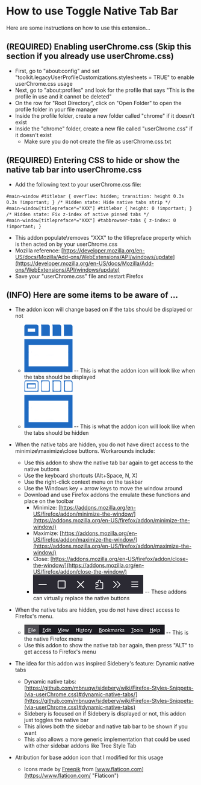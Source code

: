 How to use Toggle Native Tab Bar
================================

Here are some instructions on how to use this extension...

(REQUIRED) Enabling userChrome.css (Skip this section if you already use userChrome.css)
----------------------------------------------------------------------------------------

*   First, go to "about:config" and set "toolkit.legacyUserProfileCustomizations.stylesheets = TRUE" to enable userChrome.css usage
*   Next, go to "about:profiles" and look for the profile that says "This is the profile in use and it cannot be deleted"
*   On the row for "Root Directory", click on "Open Folder" to open the profile folder in your file manager
*   Inside the profile folder, create a new folder called "chrome" if it doesn't exist
*   Inside the "chrome" folder, create a new file called "userChrome.css" if it doesn't exist
    *   Make sure you do not create the file as userChrome.css.txt

(REQUIRED) Entering CSS to hide or show the native tab bar into userChrome.css
------------------------------------------------------------------------------

*   Add the following text to your userChrome.css file:

```
#main-window #titlebar { overflow: hidden; transition: height 0.3s 0.3s !important; } /* Hidden state: Hide native tabs strip */
#main-window[titlepreface*="XXX"] #titlebar { height: 0 !important; } /* Hidden state: Fix z-index of active pinned tabs */ 
#main-window[titlepreface*="XXX"] #tabbrowser-tabs { z-index: 0 !important; }
```

*   This addon populate\\removes "XXX" to the titlepreface property which is then acted on by your userChrome.css
*   Mozilla reference: [https://developer.mozilla.org/en-US/docs/Mozilla/Add-ons/WebExtensions/API/windows/update](https://developer.mozilla.org/en-US/docs/Mozilla/Add-ons/WebExtensions/API/windows/update)
*   Save your "userChrome.css" file and restart Firefox

(INFO) Here are some items to be aware of ...
---------------------------------------------

*   The addon icon will change based on if the tabs should be displayed or not
    *   ![Visible Icon](icon-visible.png) -- This is what the addon icon will look like when the tabs should be displayed
    *   ![Hidden Icon](icon-hidden.png) -- This is what the addon icon will look like when the tabs should be hidden

*   When the native tabs are hidden, you do not have direct access to the minimize\\maximize\\close buttons. Workarounds include:
    *   Use this addon to show the native tab bar again to get access to the native buttons
    *   Use the keyboard shortcuts (Alt+Space, N, X)
    *   Use the right-click context menu on the taskbar
    *   Use the Windows key + arrow keys to move the window around
    *   Download and use Firefox addons the emulate these functions and place on the toolbar
        *   Minimize: [https://addons.mozilla.org/en-US/firefox/addon/minimize-the-window/](https://addons.mozilla.org/en-US/firefox/addon/minimize-the-window/)
        *   Maximize: [https://addons.mozilla.org/en-US/firefox/addon/maximize-the-window/](https://addons.mozilla.org/en-US/firefox/addon/maximize-the-window/)
        *   Close: [https://addons.mozilla.org/en-US/firefox/addon/close-the-window/](https://addons.mozilla.org/en-US/firefox/addon/close-the-window/)
        *   ![Min\Max\Close Emulation](MinMaxClose.png) -- These addons can virtually replace the native buttons

*   When the native tabs are hidden, you do not have direct access to Firefox's menu.
    *   ![Firefox Meny](menu.png) -- This is the native Firefox menu
    *   Use this addon to show the native tab bar again, then press "ALT" to get access to Firefox's menu

*   The idea for this addon was inspired Sidebery's feature: Dynamic native tabs
    *   Dynamic native tabs: [https://github.com/mbnuqw/sidebery/wiki/Firefox-Styles-Snippets-(via-userChrome.css)#dynamic-native-tabs/](https://github.com/mbnuqw/sidebery/wiki/Firefox-Styles-Snippets-(via-userChrome.css)#dynamic-native-tabs)
    *   Sidebery is focused on if Sidebery is displayed or not, this addon just toggles the native bar
    *   This allows both the sidebar and native tab bar to be shown if you want
    *   This also allows a more generic implementation that could be used with other sidebar addons like Tree Style Tab

*   Atribution for base addon icon that I modified for this usage
    *   Icons made by [Freepik](https://www.flaticon.com/authors/freepik "Freepik") from [www.flaticon.com](https://www.flaticon.com/ "Flaticon")
